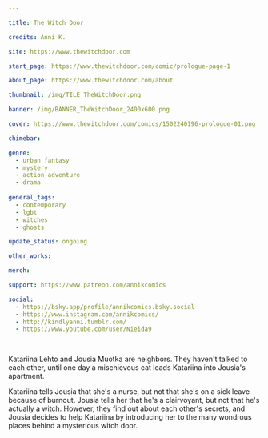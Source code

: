 ```yaml
---

title: The Witch Door

credits: Anni K.

site: https://www.thewitchdoor.com

start_page: https://www.thewitchdoor.com/comic/prologue-page-1

about_page: https://www.thewitchdoor.com/about

thumbnail: /img/TILE_TheWitchDoor.png

banner: /img/BANNER_TheWitchDoor_2400x600.png

cover: https://www.thewitchdoor.com/comics/1502240196-prologue-01.png

chimebar: 

genre: 
  - urban fantasy
  - mystery
  - action-adventure
  - drama
  
general_tags: 
  - contemporary
  - lgbt
  - witches
  - ghosts

update_status: ongoing

other_works:

merch: 

support: https://www.patreon.com/annikcomics

social: 
  - https://bsky.app/profile/annikcomics.bsky.social
  - https://www.instagram.com/annikcomics/ 
  - http://kindlyanni.tumblr.com/
  - https://www.youtube.com/user/Nieida9

---
```


Katariina Lehto and Jousia Muotka are neighbors. They haven't talked to each other, until one day a mischievous cat leads Katariina into Jousia's apartment.

Katariina tells Jousia that she's a nurse, but not that she's on a sick leave because of burnout. Jousia tells her that he's a clairvoyant, but not that he's actually a witch. However, they find out about each other's secrets, and Jousia decides to help Katariina by introducing her to the many wondrous places behind a mysterious witch door.